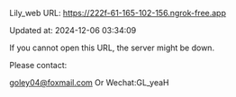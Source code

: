Lily_web URL: https://222f-61-165-102-156.ngrok-free.app

Updated at: 2024-12-06 03:34:09

If you cannot open this URL, the server might be down.

Please contact: 

goley04@foxmail.com Or Wechat:GL_yeaH